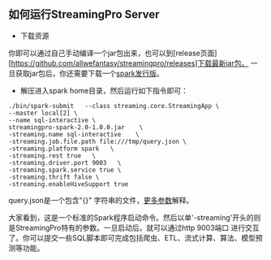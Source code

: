 ## 如何运行StreamingPro Server

* 下载资源

你即可以通过自己手动编译一个jar包出来，也可以到[release页面][https://github.com/allwefantasy/streamingpro/releases]下载最新jar包。
一旦获取jar包后，你还需要下载一个[spark发行版](https://www.apache.org/dyn/closer.lua/spark/spark-2.2.0/spark-2.2.0-bin-hadoop2.7.tgz)。

* 解压进入spark home目录，然后运行如下指令即可：

```
./bin/spark-submit   --class streaming.core.StreamingApp \
--master local[2] \
--name sql-interactive \
streamingpro-spark-2.0-1.0.0.jar    \
-streaming.name sql-interactive    \
-streaming.job.file.path file:///tmp/query.json \
-streaming.platform spark   \
-streaming.rest true   \
-streaming.driver.port 9003   \
-streaming.spark.service true \
-streaming.thrift false \
-streaming.enableHiveSupport true
```

query.json是一个包含"{}" 字符串的文件，[更多参数](https://github.com/allwefantasy/streamingpro#streamingpro的一些参数)解释。

大家看到，这是一个标准的Spark程序启动命令。然后以单'-streaming'开头的则是StreamingPro特有的参数。一旦启动后，就可以通过http 9003端口
进行交互了。你可以提交一些SQL脚本即可完成包括爬虫、ETL、流式计算、算法、模型预测等功能。
